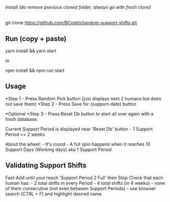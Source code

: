 ###### Install (do remove previous cloned folder, always go with fresh clone)
git clone https://github.com/BCostin/random-support-shifts.git

## Run (copy + paste)
yarn install && yarn start 

or 

npm install && npm run start

## Usage
*Step 1 - Press Random Pick button (just displays next 2 humans but does not save them)
*Step 2 - Press Save for {support-date} button 

*Optional
*Step 3  - Press Reset Db button to start all over again with a fresh database.

Current Support Period is displayed near 'Reset Db' button
    - 1 Support Period == 2 weeks

About the wheel:
    - It's round
    - A full spin happens when it reaches 10 Support Days (Working days) aka 1 Support Period

## Validating Support Shifts
Fast-Add until your reach 'Support Period 2 Full' then Stop
Check that each human has:
    - 2 total shifts in every Period
    - 4 total shifts (in 4 weeks)
    - none of them consecutive (not even between Support Periods)
    - use browser search (CTRL + F) and highlight desired name

